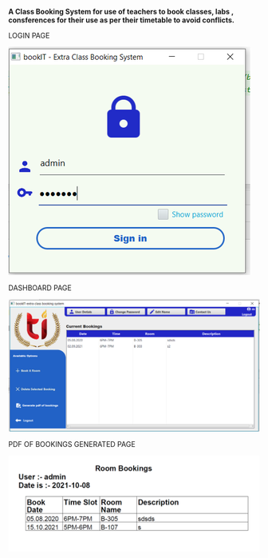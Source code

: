 **A Class Booking System for use of teachers to book classes, labs , consferences for their use as per their timetable to avoid conflicts.**

LOGIN PAGE

![LOGIN PAGE](https://github.com/kanchitbajaj8070/RoomBookingManagementSystem/blob/master/src/main/resources/images/login-start.PNG)

DASHBOARD PAGE

![DASHBOARD PAGE](https://github.com/kanchitbajaj8070/RoomBookingManagementSystem/blob/master/src/main/resources/images/dashboard.PNG)

PDF OF BOOKINGS GENERATED PAGE

![DASHBOARD PAGE](https://github.com/kanchitbajaj8070/RoomBookingManagementSystem/blob/master/src/main/resources/images/PdfOfBooking.PNG)